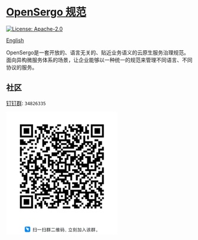 # [OpenSergo 规范](./specification/zh-Hans/README.md)

[![License: Apache-2.0](https://img.shields.io/badge/license-Apache%202.0-blue.svg)](https://www.apache.org/licenses/LICENSE-2.0.txt)

[English](./README.md)

OpenSergo是一套开放的、语言无关的、贴近业务语义的云原生服务治理规范。
面向异构微服务体系的场景，让企业能够以一种统一的规范来管理不同语言、不同协议的服务。

## 社区

[钉钉群](https://www.dingtalk.com/): `34826335`

<img src="image/dingtalk-group.jpg" width="300" />
